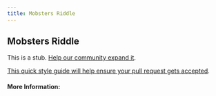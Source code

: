 ```yaml
---
title: Mobsters Riddle
---
```


## Mobsters Riddle

This is a stub. [Help our community expand it](https://github.com/freeCodeCamp/guide-articles/tree/master/articles/Logic/Mobsters-Riddle/index.md).

[This quick style guide will help ensure your pull request gets accepted](https://github.com/freeCodeCamp/guide-articles/blob/master/README.md).

<!-- The article goes here, in GitHub-flavored Markdown. Feel free to add YouTube videos, images, and CodePen/JSBin embeds  -->

#### More Information:
<!-- Please add any articles you think might be helpful to read before writing the article -->


